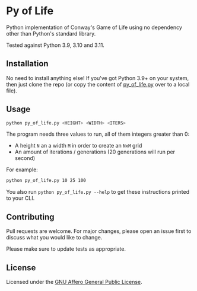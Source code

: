 # Py of Life

Python implementation of Conway's Game of Life using no dependency other than Python's standard library.

Tested against Python 3.9, 3.10 and 3.11.

## Installation

No need to install anything else! If you've got Python 3.9+ on your system, then just clone the repo
(or copy the content of [py_of_life.py](./py_of_life.py) over to a local file).

## Usage

```bash
python py_of_life.py <HEIGHT> <WIDTH> <ITERS>
```

The program needs three values to run, all of them integers greater than 0:

- A height `N` an a width `M` in order to create an `NxM` grid
- An amount of iterations / generations (20 generations will run per second)

For example:

```bash
python py_of_life.py 10 25 100
```

You also run `python py_of_life.py --help` to get these instructions printed to your CLI.

## Contributing

Pull requests are welcome. For major changes, please open an issue first
to discuss what you would like to change.

Please make sure to update tests as appropriate.

## License

Licensed under the [GNU Affero General Public License](./LICENSE).
